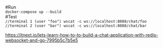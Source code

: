 #Run  
`docker-compose up --build`  
#Test  
`//terminal 1 (user "foo")
wscat -c ws://localhost:8080/chat/foo
//terminal 2 (user "bar")
wscat -c ws://localhost:8080/chat/bar`  

https://itnext.io/lets-learn-how-to-to-build-a-chat-application-with-redis-websocket-and-go-7995b5c7b5e5  
